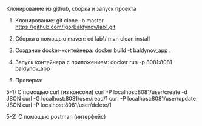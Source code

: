 Клонирование из github, сборка и запуск проекта

1) Клонирование:
git clone -b master https://github.com/igorBaldynov/lab1.git

2) Сборка в помощью maven:
cd lab1/
mvn clean install

3) Создание docker-контейнера:
docker build -t baldynov_app .

4) Запуск контейнера с приложением:
docker run -p 8081:8081 baldynov_app

5) Проверка:

5-1) С помощью curl (из консоли)
curl -P localhost:8081/user/create -d JSON
curl -G localhost:8081/user/read/1
curl -P localhost:8081/user/update JSON
curl -P localhost:8081/user/delete/1 

5-2) C помощью postman (интерфейс)
